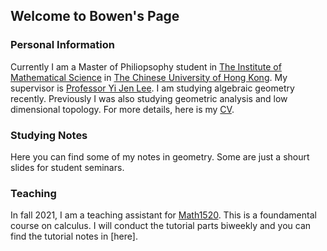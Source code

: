 ## Welcome to Bowen's Page

### Personal Information
Currently I am a Master of Philiopsophy student in [The Institute of Mathematical Science](http://www.ims.cuhk.edu.hk/) in [The Chinese University of Hong Kong](https://www.cuhk.edu.hk/chinese/index.html). My supervisor is [Professor Yi Jen Lee](https://www.math.cuhk.edu.hk/people/academic-staff/yjlee). I am studying algebraic geometry recently. Previously I was also studying geometric analysis and low dimensional topology. For more details, here is my [CV](https://drive.google.com/file/d/14scmplRmx3vVwiMnxwPpai2NSWY3WYTa/view?usp=sharing).

### Studying Notes
Here you can find some of my notes in geometry. Some are just a shourt slides for student seminars.

### Teaching
In fall 2021, I am a teaching assistant for  [Math1520](https://www.math.cuhk.edu.hk/course/2122/math1520ab). This is a foundamental course on calculus. I will conduct the tutorial parts biweekly and you can find the tutorial notes in [here].

